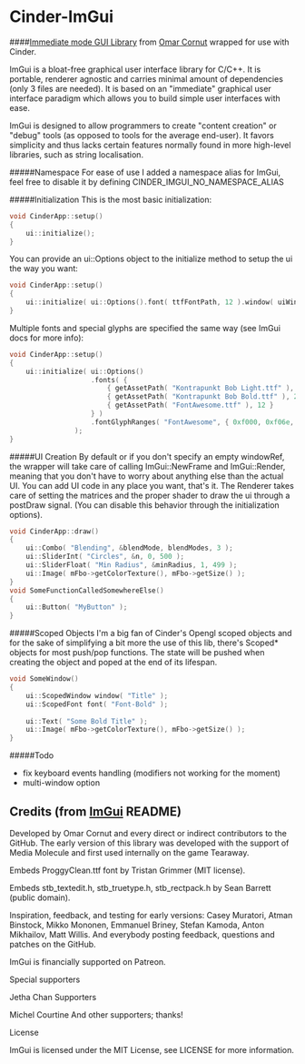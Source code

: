 Cinder-ImGui
===================
####[Immediate mode GUI Library](https://github.com/ocornut/imgui/) from [Omar Cornut](https://github.com/ocornut) wrapped for use with Cinder.

ImGui is a bloat-free graphical user interface library for C/C++. It is portable, renderer agnostic and carries minimal amount of dependencies (only 3 files are needed). It is based on an "immediate" graphical user interface paradigm which allows you to build simple user interfaces with ease.

ImGui is designed to allow programmers to create "content creation" or "debug" tools (as opposed to tools for the average end-user). It favors simplicity and thus lacks certain features normally found in more high-level libraries, such as string localisation.

#####Namespace
For ease of use I added a namespace alias for ImGui, feel free to disable it by defining CINDER_IMGUI_NO_NAMESPACE_ALIAS

#####Initialization
This is the most basic initialization:
```c++
void CinderApp::setup()
{
    ui::initialize();
}
```
You can provide an ui::Options object to the initialize method to setup the ui the way you want:
```c++
void CinderApp::setup()
{
    ui::initialize( ui::Options().font( ttfFontPath, 12 ).window( uiWindow ).frameRounding( 0.0f ) );
}
```
Multiple fonts and special glyphs are specified the same way (see ImGui docs for more info):
```c++
void CinderApp::setup()
{
    ui::initialize( ui::Options()
                    .fonts( {
                        { getAssetPath( "Kontrapunkt Bob Light.ttf" ), 12 },
                        { getAssetPath( "Kontrapunkt Bob Bold.ttf" ), 20 },
                        { getAssetPath( "FontAwesome.ttf" ), 12 }
                    } )
                    .fontGlyphRanges( "FontAwesome", { 0xf000, 0xf06e, 0 } )
                );
}
```

#####UI Creation
By default or if you don't specify an empty windowRef, the wrapper will take care of calling ImGui::NewFrame and ImGui::Render, meaning that you don't have to worry about anything else than the actual UI. You can add UI code in any place you want, that's it. The Renderer takes care of setting the matrices and the proper shader to draw the ui through a postDraw signal. (You can disable this behavior through the initialization options).

```c++
void CinderApp::draw()
{
    ui::Combo( "Blending", &blendMode, blendModes, 3 );
    ui::SliderInt( "Circles", &n, 0, 500 );
    ui::SliderFloat( "Min Radius", &minRadius, 1, 499 );
    ui::Image( mFbo->getColorTexture(), mFbo->getSize() );
}
void SomeFunctionCalledSomewhereElse()
{
    ui::Button( "MyButton" );
}
```

#####Scoped Objects
I'm a big fan of Cinder's Opengl scoped objects and for the sake of simplifying a bit more the use of this lib, there's Scoped* objects for most push/pop functions. The state will be pushed when creating the object and poped at the end of its lifespan.
```c++
void SomeWindow()
{
    ui::ScopedWindow window( "Title" );
    ui::ScopedFont font( "Font-Bold" );
    
    ui::Text( "Some Bold Title" );
    ui::Image( mFbo->getColorTexture(), mFbo->getSize() );
}
```

#####Todo
* fix keyboard events handling (modifiers not working for the moment)
* multi-window option


Credits (from [ImGui](https://github.com/ocornut/imgui/) README)
-------
Developed by Omar Cornut and every direct or indirect contributors to the GitHub. The early version of this library was developed with the support of Media Molecule and first used internally on the game Tearaway.

Embeds ProggyClean.ttf font by Tristan Grimmer (MIT license).

Embeds stb_textedit.h, stb_truetype.h, stb_rectpack.h by Sean Barrett (public domain).

Inspiration, feedback, and testing for early versions: Casey Muratori, Atman Binstock, Mikko Mononen, Emmanuel Briney, Stefan Kamoda, Anton Mikhailov, Matt Willis. And everybody posting feedback, questions and patches on the GitHub.

ImGui is financially supported on Patreon.

Special supporters

Jetha Chan
Supporters

Michel Courtine
And other supporters; thanks!

License

ImGui is licensed under the MIT License, see LICENSE for more information.
